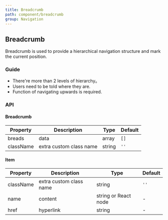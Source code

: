 ```yaml
---
title: Breadcrumb
path: component/breadcrumb
group: Navigation
---
```


## Breadcrumb

Breadcrumb is used to provide a hierarchical navigation structure and mark the current position.

### Guide

-   There're more than 2 levels of hierarchy。
-   Users need to be told where they are.
-   Function of navigating upwards is required.

### API

#### Breadcrumb

| Property    |   Description          | Type     | Default        |
| --------- | ------------- | ------ | ---------- |
| breads      | data  | array | `[]`   |
| className | extra custom class name  | string | `''`       |

#### Item

| Property        | Description      | Type                      | Default  |
| --------- | ------- | ----------------------- | ---- |
| className | extra custom class name | string                  | `''` |
| name      | content      | string or React node |  -    |
| href      | hyperlink      | string                  |   -   |
